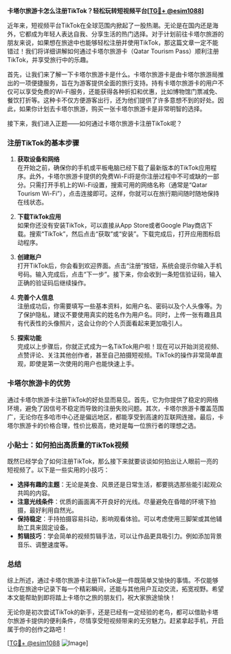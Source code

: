 **卡塔尔旅游卡怎么注册TikTok？轻松玩转短视频平台[[TG💪+ @esim1088](https://t.me/s/esim1088)]**

近年来，短视频平台TikTok在全球范围内掀起了一股热潮。无论是在国内还是海外，它都成为年轻人表达自我、分享生活的热门选择。对于计划前往卡塔尔旅游的朋友来说，如果想在旅途中也能够轻松注册并使用TikTok，那这篇文章一定不能错过！我们将详细讲解如何通过卡塔尔旅游卡（Qatar Tourism Pass）顺利注册TikTok，并享受旅行中的乐趣。

首先，让我们来了解一下卡塔尔旅游卡是什么。卡塔尔旅游卡是由卡塔尔旅游局推出的一项便捷服务，旨在为游客提供全面的旅行支持。持有卡塔尔旅游卡的用户不仅可以享受免费的Wi-Fi服务，还能获得各种折扣和优惠，比如博物馆门票减免、餐饮打折等。这种卡不仅方便游客出行，还为他们提供了许多意想不到的好处。因此，如果你计划去卡塔尔旅游，购买一张卡塔尔旅游卡是非常明智的选择。

接下来，我们进入正题——如何通过卡塔尔旅游卡注册TikTok呢？

### 注册TikTok的基本步骤

1. **获取设备和网络**  
   在开始之前，确保你的手机或平板电脑已经下载了最新版本的TikTok应用程序。此外，卡塔尔旅游卡提供的免费Wi-Fi将是你注册过程中不可或缺的一部分。只需打开手机上的Wi-Fi设置，搜索可用的网络名称（通常是“Qatar Tourism Wi-Fi”），点击连接即可。这样，你就可以在旅行期间随时随地保持在线状态。

2. **下载TikTok应用**  
   如果你还没有安装TikTok，可以直接从App Store或者Google Play商店下载。搜索“TikTok”，然后点击“获取”或“安装”。下载完成后，打开应用图标启动程序。

3. **创建账户**  
   打开TikTok后，你会看到欢迎界面。点击“注册”按钮，系统会提示你输入手机号码。输入完成后，点击“下一步”。接下来，你会收到一条短信验证码，输入正确的验证码后继续操作。

4. **完善个人信息**  
   注册成功后，你需要填写一些基本资料，如用户名、密码以及个人头像等。为了保护隐私，建议不要使用真实的姓名作为用户名。同时，上传一张有趣且具有代表性的头像照片，这会让你的个人页面看起来更加吸引人。

5. **探索功能**  
   完成以上步骤后，你就正式成为一名TikTok用户啦！现在可以开始浏览视频、点赞评论、关注其他创作者，甚至自己拍摄短视频。TikTok的操作非常简单直观，即使是第一次使用的用户也能快速上手。

### 卡塔尔旅游卡的优势

通过卡塔尔旅游卡注册TikTok的好处显而易见。首先，它为你提供了稳定的网络环境，避免了因信号不稳定而导致的注册失败问题。其次，卡塔尔旅游卡覆盖范围广，无论你在多哈市中心还是偏远地区，都能享受到高速的互联网连接。最后，卡塔尔旅游卡的价格合理，性价比极高，绝对是每一位旅行者的理想之选。

### 小贴士：如何拍出高质量的TikTok视频

既然已经学会了如何注册TikTok，那么接下来就要谈谈如何拍出让人眼前一亮的短视频了。以下是一些实用的小技巧：

- **选择有趣的主题**：无论是美食、风景还是日常生活，都要挑选那些能引起观众共鸣的内容。
- **注意光线条件**：优质的画面离不开良好的光线。尽量避免在昏暗的环境下拍摄，最好利用自然光。
- **保持稳定**：手持拍摄容易抖动，影响观看体验。可以考虑使用三脚架或其他辅助工具来固定设备。
- **剪辑技巧**：学会简单的视频剪辑手法，可以让作品更具吸引力。例如添加背景音乐、调整速度等。

### 总结

综上所述，通过卡塔尔旅游卡注册TikTok是一件既简单又愉快的事情。不仅能够让你在旅途中记录下每一个精彩瞬间，还能与其他用户互动交流，拓宽视野。希望本文能帮助到即将踏上卡塔尔之旅的朋友们，祝大家旅途愉快！

无论你是初次尝试TikTok的新手，还是已经有一定经验的老鸟，都可以借助卡塔尔旅游卡提供的便利条件，尽情享受短视频带来的无穷魅力。赶紧拿起手机，开启属于你的创作之路吧！

[[TG💪+ @esim1088](https://t.me/s/esim1088) ![Image](https://i.postimg.cc/4NQfJmqS/Snipaste-2025-05-13-00-14-12.png)]